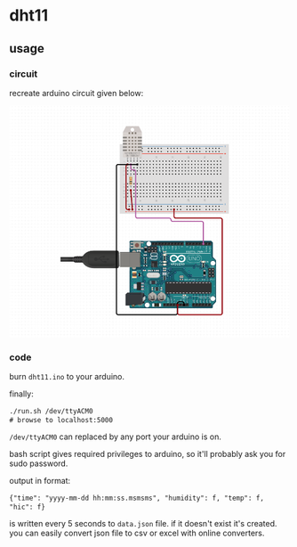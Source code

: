 # dht11

## usage

### circuit

recreate arduino circuit given below:

<img src="docs/circuit.png">

### code

burn `dht11.ino` to your arduino.

finally:

```
./run.sh /dev/ttyACM0
# browse to localhost:5000
```

`/dev/ttyACM0` can replaced by any port your arduino is on.

bash script gives required privileges to arduino, so it'll probably ask you for sudo password.


output in format:
```
{"time": "yyyy-mm-dd hh:mm:ss.msmsms", "humidity": f, "temp": f, "hic": f}
```

is written every 5 seconds to `data.json` file. if it doesn't exist it's created.  
you can easily convert json file to csv or excel with online converters.


